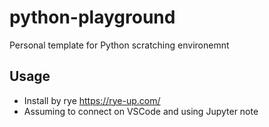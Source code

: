# python-playground

Personal template for Python scratching environemnt

## Usage

- Install by rye https://rye-up.com/
- Assuming to connect on VSCode and using Jupyter note
 